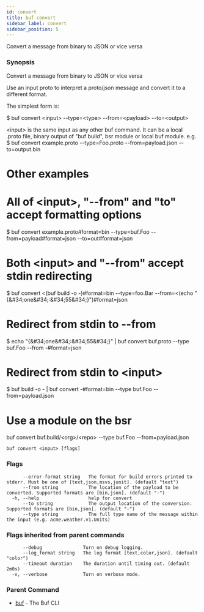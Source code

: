 ```yaml
---
id: convert
title: buf convert
sidebar_label: convert
sidebar_position: 5
---
```

Convert a message from binary to JSON or vice versa

### Synopsis

Convert a message from binary to JSON or vice versa

Use an input proto to interpret a proto/json message and convert it to a different format.

The simplest form is:

$ buf convert &lt;input&gt; --type=&lt;type&gt; --from=&lt;payload&gt; --to=&lt;output&gt;

&lt;input&gt; is the same input as any other buf command. 
It can be a local .proto file, binary output of &#34;buf build&#34;, bsr module or local buf module.
e.g.
$ buf convert example.proto --type=Foo.proto --from=payload.json --to=output.bin

# Other examples

# All of &lt;input&gt;, &#34;--from&#34; and &#34;to&#34; accept formatting options

$ buf convert example.proto#format=bin --type=buf.Foo --from=payload#format=json --to=out#format=json

# Both &lt;input&gt; and &#34;--from&#34; accept stdin redirecting

$ buf convert &lt;(buf build -o -)#format=bin --type=foo.Bar --from=&lt;(echo &#34;{\&#34;one\&#34;:\&#34;55\&#34;}&#34;)#format=json

# Redirect from stdin to --from

$ echo &#34;{\&#34;one\&#34;:\&#34;55\&#34;}&#34; | buf convert buf.proto --type buf.Foo --from -#format=json

# Redirect from stdin to &lt;input&gt;

$ buf build -o - | buf convert -#format=bin --type buf.Foo --from=payload.json

# Use a module on the bsr

buf convert buf.build/&lt;org&gt;/&lt;repo&gt; --type buf.Foo --from=payload.json 

```
buf convert <input> [flags]
```

### Flags

```
      --error-format string   The format for build errors printed to stderr. Must be one of [text,json,msvs,junit]. (default "text")
      --from string           The location of the payload to be converted. Supported formats are [bin,json]. (default "-")
  -h, --help                  help for convert
      --to string             The output location of the conversion. Supported formats are [bin,json]. (default "-")
      --type string           The full type name of the message within the input (e.g. acme.weather.v1.Units)
```

### Flags inherited from parent commands

```
      --debug               Turn on debug logging.
      --log_format string   The log format [text,color,json]. (default "color")
      --timeout duration    The duration until timing out. (default 2m0s)
  -v, --verbose             Turn on verbose mode.
```

### Parent Command

* [buf](index)	 - The Buf CLI
